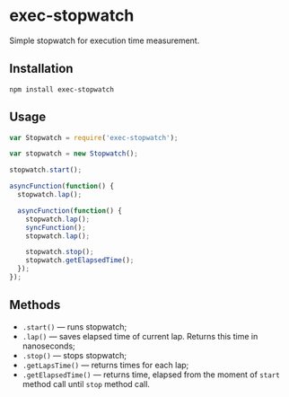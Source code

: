 # exec-stopwatch
Simple stopwatch for execution time measurement.

## Installation
```
npm install exec-stopwatch
```

## Usage
```js
var Stopwatch = require('exec-stopwatch');

var stopwatch = new Stopwatch();

stopwatch.start();

asyncFunction(function() {
  stopwatch.lap();

  asyncFunction(function() {
    stopwatch.lap();
    syncFunction();
    stopwatch.lap();

    stopwatch.stop();
    stopwatch.getElapsedTime();
  });
});
```

## Methods
* `.start()` — runs stopwatch;
* `.lap()` — saves elapsed time of current lap. Returns this time in nanoseconds;
* `.stop()` — stops stopwatch;
* `.getLapsTime()` — returns times for each lap;
* `.getElapsedTime()` — returns time, elapsed from the moment of `start` method call until `stop` method call.
